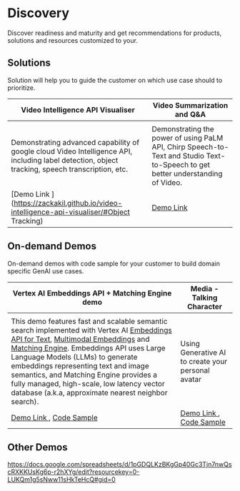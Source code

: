 # Discovery

Discover readiness and maturity and get recommendations for products, solutions and resources customized to your.

## Solutions

Solution will  help you to guide the customer on which use case should to prioritize.

| Video Intelligence API Visualiser                            | Video Summarization and Q&A                                  |
| ------------------------------------------------------------ | ------------------------------------------------------------ |
|                                                              |                                                              |
| Demonstrating advanced capability of google cloud Video Intelligence API, including label detection, object tracking, speech transcription, etc. | Demonstrating the power of using PaLM API, Chirp Speech-to-Text and Studio Text-to-Speech to get better understanding of Video. |
| [Demo Link ](https://zackakil.github.io/video-intelligence-api-visualiser/#Object Tracking) | [Demo Link ](https://zackakil.github.io/tldw/)               |

## On-demand Demos

On-demand demos with code sample for your customer to build domain specific GenAI use cases.

| Vertex AI Embeddings API + Matching Engine demo              | Media - Talking Character                                    |
| ------------------------------------------------------------ | ------------------------------------------------------------ |
|                                                              |                                                              |
| This demo features fast and scalable semantic search implemented with Vertex AI [Embeddings API for Text](https://cloud.google.com/vertex-ai/docs/generative-ai/model-reference/text-embeddings), [Multimodal Embeddings](https://cloud.google.com/vertex-ai/docs/generative-ai/embeddings/get-multimodal-embeddings) and [Matching Engine](https://cloud.google.com/vertex-ai/docs/matching-engine/overview). Embeddings API uses Large Language Models (LLMs) to generate embeddings representing text and image semantics, and Matching Engine provides a fully managed, high-scale, low latency vector database (a.k.a, approximate nearest neighbor search). | Using Generative AI to create your personal avatar           |
| [Demo Link ](https://genai-solution-assets.web.app/), [Code Sample ](https://github.com/googlecloudplatform/google-cloud-ai-demos) | [Demo Link ](https://palmapi3dcharacter.googleplex.com/), [Code Sample ](https://github.com/google/generative-ai-docs/tree/main/demos/palm/web/talking-character) |

## Other Demos

https://docs.google.com/spreadsheets/d/1pGDQLKzBKgGp40Gc3Tjn7nwQscRXKKUsKg6p-r2hXYg/edit?resourcekey=0-LUKQm1g5sNww11sHkTeHcQ#gid=0
